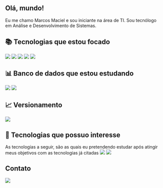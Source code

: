 ## Olá, mundo! 
Eu me chamo Marcos Maciel e sou iniciante na área de TI. Sou tecnólogo em Análise e Desenvolvimento de Sistemas. 

## 📚 Tecnologias que estou focado

<img src="https://cdn.jsdelivr.net/gh/devicons/devicon/icons/html5/html5-plain-wordmark.svg" />
<img src="https://cdn.jsdelivr.net/gh/devicons/devicon/icons/css3/css3-plain-wordmark.svg" />
<img src="https://cdn.jsdelivr.net/gh/devicons/devicon/icons/nodejs/nodejs-original-wordmark.svg" />
<img src="https://cdn.jsdelivr.net/gh/devicons/devicon/icons/javascript/javascript-original.svg" />
<img src="https://cdn.jsdelivr.net/gh/devicons/devicon/icons/react/react-original-wordmark.svg" />


## 📊 Banco de dados que estou estudando

<img src="https://cdn.jsdelivr.net/gh/devicons/devicon/icons/firebase/firebase-plain-wordmark.svg" />
<img src="https://cdn.jsdelivr.net/gh/devicons/devicon/icons/mongodb/mongodb-plain-wordmark.svg" />

## 📈 Versionamento

<img src="https://cdn.jsdelivr.net/gh/devicons/devicon/icons/git/git-original-wordmark.svg" />

## 🎯 Tecnologias que possuo interesse

As tecnologias a seguir, são as quais eu pretendendo estudar após atingir meus objetivos com as tecnologias já citadas
<img src="https://cdn.jsdelivr.net/gh/devicons/devicon/icons/java/java-original-wordmark.svg" />
<img src="https://cdn.jsdelivr.net/gh/devicons/devicon/icons/mysql/mysql-original-wordmark.svg" />

## Contato

<div>
<a href="https://www.linkedin.com/in/mmacielar/" target="_blank"><img src="https://img.shields.io/badge/-LinkedIn-%230077B5?style=for-the-badge&logo=linkedin&logoColor=white" target="_blank"></a>   
</div>
